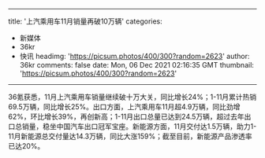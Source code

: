 
---
title: '上汽乘用车11月销量再破10万辆'
categories: 
 - 新媒体
 - 36kr
 - 快讯
headimg: 'https://picsum.photos/400/300?random=2623'
author: 36kr
comments: false
date: Mon, 06 Dec 2021 02:16:35 GMT
thumbnail: 'https://picsum.photos/400/300?random=2623'
---

<div>   
36氪获悉，11月上汽乘用车销量继续破十万大关，同比增长24%；1-11月累计热销69.5万辆，同比增长25%。出口方面，上汽乘用车11月超4.9万辆，同比劲增62%，环比增长39%，再创新高；1-11月出口总量已达到24.5万辆，超过去年出口总销量，稳坐中国汽车出口冠军宝座。新能源方面，11月交付达1.5万辆，助力1-11月新能源总交付量达14.3万辆，同比大涨159%；截至目前，新能源产品渗透率已达20%。  
</div>
            